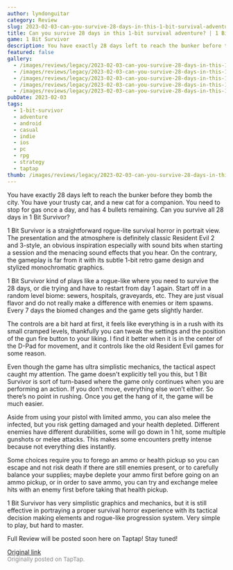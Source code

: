 ```yaml
---
author: lyndonguitar
category: Review
slug: 2023-02-03-can-you-survive-28-days-in-this-1-bit-survival-adventure-1-bit-survivor-first-impressi
title: Can you survive 28 days in this 1-bit survival adventure? | 1 Bit Survivor - First Impressions
game: 1 Bit Survivor
description: You have exactly 28 days left to reach the bunker before they bomb the city. You have your trusty car, and a new cat for a companion. You need to stop for gas once a day, and has 4 bullets remaining. Can you survive all 28 days in 1 Bit Survivor?
featured: false
gallery:
  - /images/reviews/legacy/2023-02-03-can-you-survive-28-days-in-this-1-bit-survival-adventure--1-bit-survivor---first-impressi-0.avif
  - /images/reviews/legacy/2023-02-03-can-you-survive-28-days-in-this-1-bit-survival-adventure--1-bit-survivor---first-impressi-1.avif
  - /images/reviews/legacy/2023-02-03-can-you-survive-28-days-in-this-1-bit-survival-adventure--1-bit-survivor---first-impressi-2.avif
  - /images/reviews/legacy/2023-02-03-can-you-survive-28-days-in-this-1-bit-survival-adventure--1-bit-survivor---first-impressi-3.avif
  - /images/reviews/legacy/2023-02-03-can-you-survive-28-days-in-this-1-bit-survival-adventure--1-bit-survivor---first-impressi-4.avif
pubDate: 2023-02-03
tags:
  - 1-bit-survivor
  - adventure
  - android
  - casual
  - indie
  - ios
  - pc
  - rpg
  - strategy
  - taptap
thumb: /images/reviews/legacy/2023-02-03-can-you-survive-28-days-in-this-1-bit-survival-adventure--1-bit-survivor---first-impressi-0.avif
---
```


You have exactly 28 days left to reach the bunker before they bomb the city. You have your trusty car, and a new cat for a companion. You need to stop for gas once a day, and has 4 bullets remaining. Can you survive all 28 days in 1 Bit Survivor?

1 Bit Survivor is a straightforward rogue-lite survival horror in portrait view. The presentation and the atmosphere is definitely classic Resident Evil 2 and 3-style, an obvious inspiration especially with sound bits when starting a session and the menacing sound effects that you hear. On the contrary, the gameplay is far from it with its subtle 1-bit retro game design and stylized monochromatic graphics.

1 Bit Survivor kind of plays like a rogue-like where you need to survive the 28 days, or die trying and have to restart from day 1 again. Start off in a random level biome: sewers, hospitals, graveyards, etc. They are just visual flavor and do not really make a difference with enemies or item spawns. Every 7 days the biomed changes and the game gets slightly harder.

The controls are a bit hard at first, it feels like everything is in a rush with its small cramped levels, thankfully you can tweak the settings and the position of the gun fire button to your liking. I find it better when it is in the center of the D-Pad for movement, and it controls like the old Resident Evil games for some reason.

Even though the game has ultra simplistic mechanics, the tactical aspect caught my attention. The game doesn't explicitly tell you this, but 1 Bit Survivor is sort of turn-based where the game only continues when you are performing an action. If you don’t move, everything else won’t either. So there’s no point in rushing. Once you get the hang of it, the game will be much easier.

Aside from using your pistol with limited ammo, you can also melee the infected, but you risk getting damaged and your health depleted. Different enemies have different durabilities, some will go down in 1 hit, some multiple gunshots or melee attacks. This makes some encounters pretty intense because not everything dies instantly.

Some choices require you to forego an ammo or health pickup so you can escape and not risk death if there are still enemies present, or to carefully balance your supplies; maybe deplete your ammo first before going on an ammo pickup, or in order to save ammo, you can try and exchange melee hits with an enemy first before taking that health pickup.

1 Bit Survivor has very simplistic graphics and mechanics, but it is still effective in portraying a proper survival horror experience with its tactical decision making elements and rogue-like progression system. Very simple to play, but hard to master.

Full Review will be posted soon here on Taptap! Stay tuned!

[Original link](https://www.taptap.io/post/4430351)<br><span style="font-size: 0.95em; color: #888;">Originally posted on TapTap.</span>